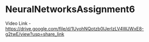 # NeuralNetworksAssignment6


Video Link - https://drive.google.com/file/d/1UyohNQotzb0lJerIzLV4WJWxE8-g2twE/view?usp=share_link
